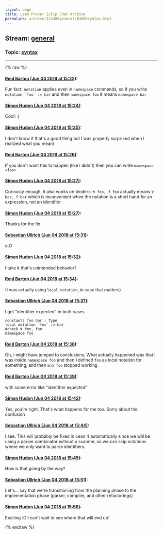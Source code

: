 ```yaml
---
layout: page
title: Lean Prover Zulip Chat Archive 
permalink: archive/113488general/83688syntax.html
---
```


## Stream: [general](index.html)
### Topic: [syntax](83688syntax.html)

---


{% raw %}
#### [ Reid Barton (Jun 04 2018 at 15:22)](https://leanprover.zulipchat.com/#narrow/stream/113488-general/topic/syntax/near/127544480):
Fun fact: `notation` applies even in `namespace` commands, so if you write ``notation `foo` := bar`` and then `namespace foo` it means `namespace bar`

#### [ Simon Hudon (Jun 04 2018 at 15:24)](https://leanprover.zulipchat.com/#narrow/stream/113488-general/topic/syntax/near/127544555):
Cool! :)

#### [ Simon Hudon (Jun 04 2018 at 15:25)](https://leanprover.zulipchat.com/#narrow/stream/113488-general/topic/syntax/near/127544571):
I don't know if that's a good thing but I was properly surprised when I realized what you meant

#### [ Reid Barton (Jun 04 2018 at 15:26)](https://leanprover.zulipchat.com/#narrow/stream/113488-general/topic/syntax/near/127544624):
If you don't want this to happen (like I didn't) then you can write `namespace «foo»`

#### [ Simon Hudon (Jun 04 2018 at 15:27)](https://leanprover.zulipchat.com/#narrow/stream/113488-general/topic/syntax/near/127544649):
Curiously enough, it also works on binders: `∀ foo, f foo` actually means `∀ bar, f bar` which is inconvenient when the notation is a short hand for an expression, not an identifier

#### [ Simon Hudon (Jun 04 2018 at 15:27)](https://leanprover.zulipchat.com/#narrow/stream/113488-general/topic/syntax/near/127544653):
Thanks for the fix

#### [ Sebastian Ullrich (Jun 04 2018 at 15:31)](https://leanprover.zulipchat.com/#narrow/stream/113488-general/topic/syntax/near/127544833):
o.O

#### [ Simon Hudon (Jun 04 2018 at 15:32)](https://leanprover.zulipchat.com/#narrow/stream/113488-general/topic/syntax/near/127544900):
I take it that's unintended behavior?

#### [ Reid Barton (Jun 04 2018 at 15:34)](https://leanprover.zulipchat.com/#narrow/stream/113488-general/topic/syntax/near/127544969):
(I was actually using `local notation`, in case that matters)

#### [ Sebastian Ullrich (Jun 04 2018 at 15:37)](https://leanprover.zulipchat.com/#narrow/stream/113488-general/topic/syntax/near/127545111):
I get "identifier expected" in both cases
```
constants foo bar : Type
local notation `foo` := bar
#check ∀ foo, foo
namespace foo
```

#### [ Reid Barton (Jun 04 2018 at 15:38)](https://leanprover.zulipchat.com/#narrow/stream/113488-general/topic/syntax/near/127545171):
Oh, I might have jumped to conclusions.
What actually happened was that I was inside `namespace foo` and then I defined `foo` as local notation for something, and then `end foo` stopped working.

#### [ Reid Barton (Jun 04 2018 at 15:39)](https://leanprover.zulipchat.com/#narrow/stream/113488-general/topic/syntax/near/127545183):
with some error like "identifier expected"

#### [ Simon Hudon (Jun 04 2018 at 15:42)](https://leanprover.zulipchat.com/#narrow/stream/113488-general/topic/syntax/near/127545332):
Yes, you're right. That's what happens for me too. Sorry about the confusion

#### [ Sebastian Ullrich (Jun 04 2018 at 15:44)](https://leanprover.zulipchat.com/#narrow/stream/113488-general/topic/syntax/near/127545397):
I see. This will probably be fixed in Lean 4 automatically since we will be using a parser combinator without a scanner, so we can skip notations where we only want to parse identifiers.

#### [ Simon Hudon (Jun 04 2018 at 15:45)](https://leanprover.zulipchat.com/#narrow/stream/113488-general/topic/syntax/near/127545431):
How is that going by the way?

#### [ Sebastian Ullrich (Jun 04 2018 at 15:51)](https://leanprover.zulipchat.com/#narrow/stream/113488-general/topic/syntax/near/127545680):
Let's... say that we're transitioning from the planning phase to the implementation phase (parser, compiler, and other refactorings)

#### [ Simon Hudon (Jun 04 2018 at 15:56)](https://leanprover.zulipchat.com/#narrow/stream/113488-general/topic/syntax/near/127545899):
Exciting :D I can't wait to see where that will end up!


{% endraw %}
